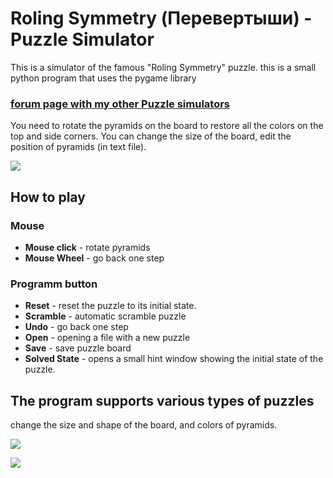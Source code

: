 # Roling Symmetry (Перевертыши) - Puzzle Simulator

This is a simulator of the famous "Roling Symmetry" puzzle.
this is a small python program that uses the pygame library

### **<a href="https://twistypuzzles.com/forum/viewtopic.php?t=38581">forum page with my other Puzzle simulators</a>**

You need to rotate the pyramids on the board to restore all the colors on the top and side corners.
You can change the size of the board, edit the position of pyramids (in text file).

![](https://i.imgur.com/x4CMVVL.png)

## How to play
### Mouse
- **Mouse click** - rotate pyramids
- **Mouse Wheel** - go back one step
### Programm button
- **Reset** - reset the puzzle to its initial state.
- **Scramble** - automatic scramble puzzle
- **Undo** - go back one step
- **Open** - opening a file with a new puzzle
- **Save** - save puzzle board
- **Solved State** - opens a small hint window showing the initial state of the puzzle.

## The program supports various types of puzzles
change the size and shape of the board, and colors of pyramids.

![](https://i.imgur.com/qzHSvbm.png)

![](https://i.imgur.com/4ttC3nE.png)
